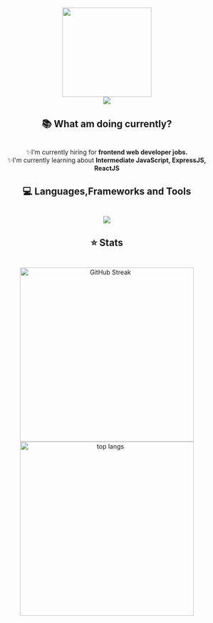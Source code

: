 <h1 align="center">
<img width=200 height=200 src="https://media4.giphy.com/media/v1.Y2lkPTc5MGI3NjExc2E3NTFndmc5Nmx4ZmFtNDVpZm10Y3Q2eHJueXJ4MjBnamV1ZzU0MCZlcD12MV9pbnRlcm5hbF9naWZfYnlfaWQmY3Q9Zw/3oKIPnAiaMCws8nOsE/giphy.gif">
<br>
<img src="https://readme-typing-svg.demolab.com?font=Poppins&weight=600&pause=1000&color=8A0FF7&background=FFB72A00&random=false&width=435&lines=Hi%2C+I+am+a+Junior+web+developer.">
</h1>

<h2 align="center">📚 What am doing currently?</h2>
<br/>
<div align="center">
  ✨I'm currently hiring for <b>frontend web developer jobs.</b> <br>
  ✨I'm currently learning about <b>Intermediate JavaScript, ExpressJS, ReactJS</b>
</div>

<h2 align="center">💻 Languages,Frameworks and Tools</h2>
<br>
<div align="center">
    <img src="https://skillicons.dev/icons?i=bootstrap,tailwindcss,html,css,javascript,php,nodejs,vite,mysql,vscode,git,github,"/>
</div>

<h2 align="center">⭐ Stats</h2>
<br>
<div align=center>
  <img width=390 src="https://streak-stats.demolab.com?user=saritrungj&theme=dark&ring=A50EEB&fire=EB07AA&currStreakLabel=EB07AA" alt="GitHub Streak" />
  <br>
  <img width=390 align="center" src="https://github-readme-stats.vercel.app/api/top-langs/?username=saritrungj&theme=radical" alt="top langs" />
</div>